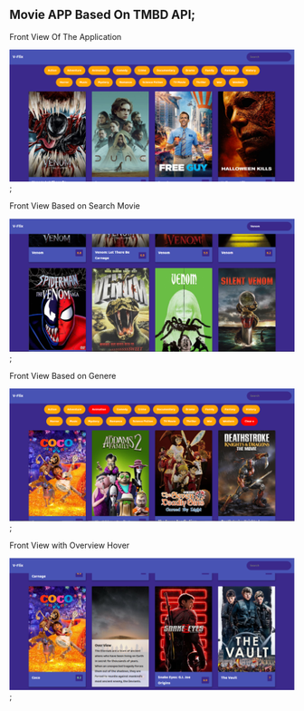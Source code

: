 ## Movie APP Based On TMBD API;

Front View Of The Application

![Alt Text](images/frontend1.PNG?raw=true "Title");

Front View Based on Search Movie

![Alt Text](images/frontend2.PNG?raw=true "Title");

Front View Based on Genere

![Alt Text](images/frontend4.PNG?raw=true "Title");

Front View  with Overview Hover

![Alt Text](images/frontend3.PNG?raw=true "Title");




